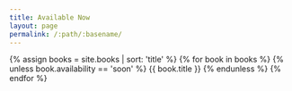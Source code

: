 ```yaml
---
title: Available Now
layout: page
permalink: /:path/:basename/
---
```


{% assign books = site.books | sort: 'title' %}
{% for book in books %}
{% unless book.availability == 'soon' %}
{{ book.title }}
{% endunless %}
{% endfor %}
